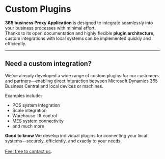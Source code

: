 # Custom Plugins

**365 business Proxy Application** is designed to integrate seamlessly into your business processes with minimal effort.  
Thanks to its open documentation and highly flexible **plugin architecture**, custom integrations with local systems can be implemented quickly and efficiently.

---

## Need a custom integration?

We've already developed a wide range of custom plugins for our customers and partners—enabling direct interaction between Microsoft Dynamics 365 Business Central and local devices or machines.

Examples include:

- POS system integration  
- Scale integration  
- Warehouse lift control  
- MES system connectivity  
- and much more

<div class="alert alert-notice">
    <i class="fa-duotone fa-solid fa-lightbulb fa-xl"></i>
    <strong>Good to know</strong>
    We develop individual plugins for connecting your local systems—securely, efficiently, and exactly to your needs.<br><br>
    <a href="https://365businessdev.com/kontakt/" target="_blank">Feel free to contact us</a>.
</div>
